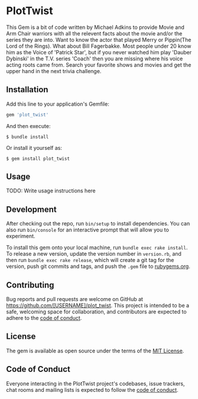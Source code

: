 # PlotTwist

This Gem is a bit of code written by Michael Adkins to provide Movie and Arm Chair warriors with all the relevent facts about the movie and/or the series they are into. Want to know the actor that played Merry or Pippin(The Lord of the Rings). What about Bill Fagerbakke. Most people under 20 know him as the Voice of 'Patrick Star', but if you never watched him play 'Dauber Dybinski' in the T.V. series 'Coach' then you are missing where his voice acting roots came from. Search your favorite shows and movies and get the upper hand in the next trivia challenge.

## Installation

Add this line to your application's Gemfile:

```ruby
gem 'plot_twist'
```

And then execute:

    $ bundle install

Or install it yourself as:

    $ gem install plot_twist

## Usage

TODO: Write usage instructions here

## Development

After checking out the repo, run `bin/setup` to install dependencies. You can also run `bin/console` for an interactive prompt that will allow you to experiment.

To install this gem onto your local machine, run `bundle exec rake install`. To release a new version, update the version number in `version.rb`, and then run `bundle exec rake release`, which will create a git tag for the version, push git commits and tags, and push the `.gem` file to [rubygems.org](https://rubygems.org).

## Contributing

Bug reports and pull requests are welcome on GitHub at https://github.com/[USERNAME]/plot_twist. This project is intended to be a safe, welcoming space for collaboration, and contributors are expected to adhere to the [code of conduct](https://github.com/[USERNAME]/plot_twist/blob/master/CODE_OF_CONDUCT.md).


## License

The gem is available as open source under the terms of the [MIT License](https://opensource.org/licenses/MIT).

## Code of Conduct

Everyone interacting in the PlotTwist project's codebases, issue trackers, chat rooms and mailing lists is expected to follow the [code of conduct](https://github.com/[USERNAME]/plot_twist/blob/master/CODE_OF_CONDUCT.md).
